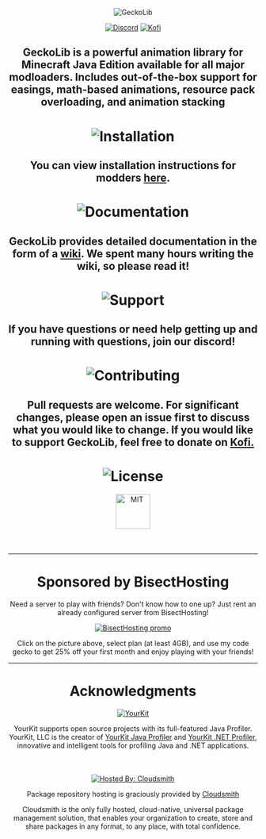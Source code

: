 <style>
    .titleImg {
        text-align:center;
        margin:0 auto;
        max-width: 1600px;
    }
    .descText {
        text-align:center;
        font-weight:bold;
        font-size:1.5em;
        margin-top:-5px;
    }
    .promoText {
        text-align:center;
        font-weight:bold;
        font-size:1.2em;
    }
</style>

<p align="center" style="margin-bottom:10px">
<img src="https://www.bisecthosting.com/images/CF/GeckoLib/bh_GL_header.png" alt="GeckoLib"/>
</p>
<p align="center">
<a href="https://discord.gg/pPEqBgJtZW"><img src="https://img.shields.io/discord/730912704776110121?color=green&label=Discord&logo=Discord&logoColor=green&style=for-the-badge" alt="Discord"/></a>
<a href="https://ko-fi.com/geckolib"><img src="https://shields.io/badge/kofi-Buy_a_coffee-ff5f5f?logo=ko-fi&type=patrons&style=for-the-badge&color=green&logoColor=green" alt="Kofi"/></a>
</p>
<h2 align="center">
GeckoLib is a powerful animation library for Minecraft Java Edition available for all major modloaders. Includes out-of-the-box support for easings, math-based animations, resource pack overloading, and animation stacking
</h2>

<h1 align="center">
<img src="https://f000.backblazeb2.com/file/softwarelocker/bh_GL_2.png" alt="Installation"/> 
</h1>
<h2 align="center">
You can view installation instructions for modders <a href="https://github.com/bernie-g/geckolib/wiki/Installation-(Geckolib4)">here</a>.
</h2>

<h1 align="center">
    <img src="https://f000.backblazeb2.com/file/softwarelocker/bh_GL_3.png" alt="Documentation"/> 
</h1>
<h2 align="center">
GeckoLib provides detailed documentation in the form of a <a href="https://github.com/bernie-g/geckolib/wiki/Installation-(Geckolib4)">wiki</a>. We spent many hours writing the wiki, so please read it!
</h2>

<h1 align="center">
<img src="https://f000.backblazeb2.com/file/softwarelocker/bh_GL_4.png" alt="Support"/> 
</h1>
<h2 align="center">
If you have questions or need help getting up and running with questions, join our discord!
</h2>

<h1 align="center">
<img src="https://f000.backblazeb2.com/file/softwarelocker/bh_GL_5.png" alt="Contributing"/>
</h1>
<h2 align="center">
Pull requests are welcome. For significant changes, please open an issue first to discuss what you would like to change. If you would like to support GeckoLib, feel free to donate on <a href="https://ko-fi.com/geckolib">Kofi.</a>
</h2>

<h1 align="center">
<img src="https://f000.backblazeb2.com/file/softwarelocker/bh_GL_6.png" alt="License"/> 
</h1>
<p align="center" style="margin-bottom:50px">
<img src="https://img.shields.io/github/license/bernie-g/geckolib?style=for-the-badge" alt="MIT" height="70"/> 
</p>

<hr>
<h1 align="center" style="font-size:2em">
Sponsored by BisectHosting
</h1>

<p align="center">
Need a server to play with friends? Don't know how to one up? Just rent an already configured server from BisectHosting!
</p>
<p align="center">
<a href="https://bisecthosting.com/gecko"><img src="https://f000.backblazeb2.com/file/softwarelocker/bh_GL_promo.png" alt="BisectHosting promo"/></a>
</p>
<p align="center">
Click on the picture above, select plan (at least 4GB), and use my code gecko to get 25% off your first month and enjoy playing with your friends!
</p>

<hr>
<h1 align="center" style="font-size:2em;">
Acknowledgments
</h1>

<p align="center">
<a href="https://www.yourkit.com/"><img src="https://www.yourkit.com/images/yklogo.png" alt="YourKit"/></a>
</p>
<p align="center">
YourKit supports open source projects with its full-featured Java Profiler. YourKit, LLC is the creator of <a href="https://www.yourkit.com/java/profiler/">YourKit Java Profiler</a> and <a href="https://www.yourkit.com/.net/profiler/">YourKit .NET Profiler</a>, innovative and intelligent tools for profiling Java and .NET applications.
</p>

<p align="center" style="margin-top:50px">
<a href="https://cloudsmith.com"><img src="https://img.shields.io/badge/OSS%20hosting%20by-cloudsmith-blue?logo=cloudsmith&style=for-the-badge" alt="Hosted By: Cloudsmith"/></a>
</p>
<p align="center">
Package repository hosting is graciously provided by <a href="https://www.cloudsmith.com">Cloudsmith</a>
</p>
<p align="center">
Cloudsmith is the only fully hosted, cloud-native, universal package management solution, that
enables your organization to create, store and share packages in any format, to any place, with total
confidence.
</p>